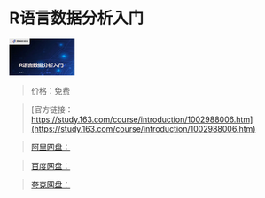 # R语言数据分析入门

![img](../../../assets/study163/free/6598247343671675931.png)

> 价格：免费

> [官方链接：https://study.163.com/course/introduction/1002988006.htm](https://study.163.com/course/introduction/1002988006.htm)

> [阿里网盘：]()

> [百度网盘：]()

> [夸克网盘：]()

